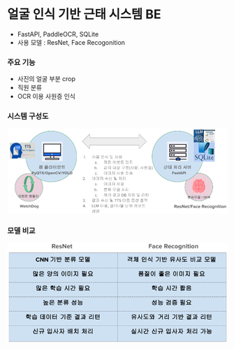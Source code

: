 # 얼굴 인식 기반 근태 시스템 BE
- FastAPI, PaddleOCR, SQLite
- 사용 모델 : ResNet, Face Recogonition

### 주요 기능
- 사진의 얼굴 부분 crop
- 직원 분류
- OCR 이용 사원증 인식

### 시스템 구성도
<img src="https://raw.githubusercontent.com/jwpark363/detector-api/refs/heads/main/app/system_diagram.png" />

### 모델 비교
<img src="https://raw.githubusercontent.com/jwpark363/detector-api/refs/heads/main/app/model_compare.png" />